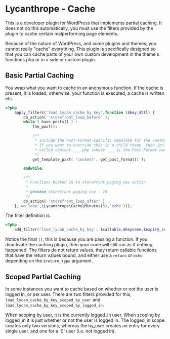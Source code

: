 # Lycanthrope - Cache

This is a developer plugin for WordPress that implements partial caching. It does not
do this automatically, you must use the filters provided by the plugin to cache certain
malperforming page elements.

Because of the nature of WordPress, and some plugins and themes, you cannot really "cache"
everything. This plugin is specifically designed so that you can cache parts of your own
custom development in the theme's functions.php or in a side or custom plugin.

## Basic Partial Caching

You wrap what you want to cache in an anonymous function. If the cache is present, it
is loaded, otherwise, your function is executed, a cache is written etc.

```php
<?php
    apply_filters('load_lycan_cache_by_key',function ($key,$ttl) {
        do_action( 'storefront_loop_before' );
        while ( have_posts() ) :
            the_post();

            /**
             * Include the Post-Format-specific template for the content.
             * If you want to override this in a child theme, then include a file
             * called content-___.php (where ___ is the Post Format name) and that will be used instead.
             */
            get_template_part( 'content', get_post_format() );

        endwhile;

        /**
         * Functions hooked in to storefront_paging_nav action
         *
         * @hooked storefront_paging_nav - 10
         */
        do_action( 'storefront_loop_after' );
    },'wp_loop',\Lycanthrope\Cache\Minutes(5),'echo')();
```

The filter definition is:

```php
<?php
    add_filter('load_lycan_cache_by_key', $callable,$keyname,$expiry_in_seconds,$return_type)();
```

Notice the final `()`, this is because you are passing a function. If you deactivate the caching plugin, then 
your code will still run as if nothing happened. The filters do not return values, they return callable 
functions that have the return values bound, and either use a `return` or `echo` depending on the `$return_type` 
argument.

## Scoped Partial Caching

In some instances you want to cache based on whether or not the user is logged in, or per user. There are two
filters provided for this, `load_lycan_cache_by_key_scoped_by_user` and `load_lycan_cache_by_key_scoped_by_logged_in`.

When scoping by user, it is the currently logged_in user. When scoping by logged_in it is just whether or not the user is logged in. The logged_in scope creates only two versions, whereas the by_user creates an entry for every single user. 
and one for a '0' user (i.e. not logged in).


